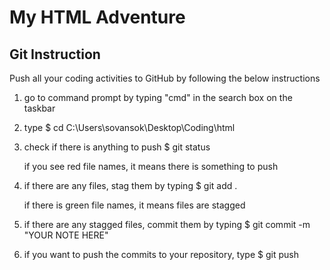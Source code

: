 # My HTML Adventure

Git Instruction
---------------

Push all your coding activities to GitHub by following the below instructions

1. go to command prompt by typing "cmd" in the search box on the taskbar

2. type
	$ cd C:\Users\sovansok\Desktop\Coding\html

3. check if there is anything to push
	$ git status

	if you see red file names, it means there is something to push

4. if there are any files, stag them by typing
	$ git add .

	if there is green file names, it means files are stagged

5. if there are any stagged files, commit them by typing
	$ git commit -m "YOUR NOTE HERE"

6. if you want to push the commits to your repository, type
	$ git push


